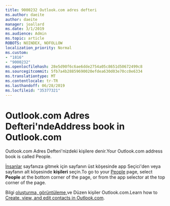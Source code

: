 ```yaml
---
title: 9000232 Outlook.com adres defteri
ms.author: daeite
author: daeite
manager: joallard
ms.date: 3/1/2019
ms.audience: Admin
ms.topic: article
ROBOTS: NOINDEX, NOFOLLOW
localization_priority: Normal
ms.custom:
- "1816"
- "9000232"
ms.openlocfilehash: 28e5d90f6c6ae6dde2754a05c8651d50672499c8
ms.sourcegitcommit: 5fb7a4b28859690020efdea630d03e70cc0e6334
ms.translationtype: MT
ms.contentlocale: tr-TR
ms.lasthandoff: 06/28/2019
ms.locfileid: "35377321"
---
```

# <a name="address-book-in-outlookcom"></a><span data-ttu-id="1c4df-102">Outlook.com Adres Defteri'nde</span><span class="sxs-lookup"><span data-stu-id="1c4df-102">Address book in Outlook.com</span></span>

<span data-ttu-id="1c4df-103">Outlook.com Adres Defteri'nizdeki kişilere denir.</span><span class="sxs-lookup"><span data-stu-id="1c4df-103">Your Outlook.com address book is called People.</span></span>

<span data-ttu-id="1c4df-104">[İnsanlar](https://outlook.live.com/people/) sayfanıza gitmek için sayfanın üst köşesinde app Seçici'den veya sayfanın alt köşesinde **kişileri** seçin.</span><span class="sxs-lookup"><span data-stu-id="1c4df-104">To go to your [People](https://outlook.live.com/people/) page, select **People** at the bottom corner of the page, or from the app selector at the top corner of the page.</span></span>

<span data-ttu-id="1c4df-105">Bilgi [oluşturma, görüntüleme,](https://support.office.com/article/5b909158-036e-4820-92f7-2a27f57b9f01)ve Düzen kişiler Outlook.com.</span><span class="sxs-lookup"><span data-stu-id="1c4df-105">Learn how to [Create, view, and edit contacts in Outlook.com](https://support.office.com/article/5b909158-036e-4820-92f7-2a27f57b9f01).</span></span>